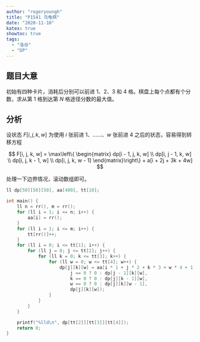 ```yaml
---
author: "rogeryoungh"
title: "P1541 乌龟棋"
date: "2020-11-10"
katex: true
showtoc: true
tags:
  - "洛谷"
  - "DP"
---
```


## 题目大意

初始有四种卡片，消耗后分别可以前进 $1$、$2$、$3$ 和 $4$ 格。棋盘上每个点都有个分数，求从第 $1$ 格到达第 $N$ 格途径分数的最大值。

## 分析

设状态 $F[i, j, k, w]$ 为使用 $i$ 张前进 $1$、……、$w$ 张前进 $4$ 之后的状态，容易得到转移方程

$$
F[i, j, k, w] = \max\left\{ \begin{matrix}
dp[i - 1, j, k, w] \\
dp[i, j - 1, k, w] \\
dp[i, j, k - 1, w] \\
dp[i, j, k, w - 1]
\end{matrix}\right\}  + a[i + 2j + 3k + 4w]
$$

处理一下边界情况，滚动数组即可。

```cpp
ll dp[50][50][50], aa[400], tt[10];

int main() {
	ll n = rr(), m = rr();
	for (ll i = 1; i <= n; i++) {
		aa[i] = rr();
	}
	for (ll i = 1; i <= m; i++) {
		tt[rr()]++;
	}
	for (ll i = 0; i <= tt[1]; i++) {
		for (ll j = 0; j <= tt[2]; j++) {
			for (ll k = 0; k <= tt[3]; k++) {
				for (ll w = 0; w <= tt[4]; w++) {
					dp[j][k][w] = aa[i * 1 + j * 2 + k * 3 + w * 4 + 1] + max4(
						j == 0 ? 0 : dp[j - 1][k][w],
						k == 0 ? 0 : dp[j][k - 1][w],
						w == 0 ? 0 : dp[j][k][w - 1],
						dp[j][k][w]);
				}
			}
		}
	}

	printf("%lld\n", dp[tt[2]][tt[3]][tt[4]]);
	return 0;
}
```